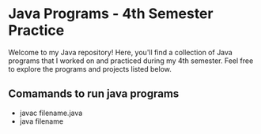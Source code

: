 # Java Programs - 4th Semester Practice

Welcome to my Java repository! Here, you'll find a collection of Java programs that I worked on and practiced during my 4th semester. Feel free to explore the programs and projects listed below.

## Comamands to run java programs
- javac filename.java
- java filename


